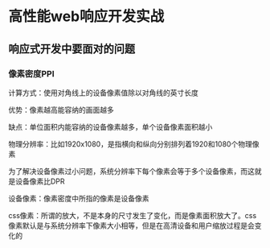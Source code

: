 # 高性能web响应开发实战

## 响应式开发中要面对的问题

### 像素密度PPI

计算方式：使用对角线上的设备像素值除以对角线的英寸长度

优势：像素越高能容纳的画面越多

缺点：单位面积内能容纳的设备像素越多，单个设备像素面积越小

物理分辨率：比如1920x1080，是指横向和纵向分别排列着1920和1080个物理像素

为了解决设备像素过小问题，系统分辨率下每个像素会等于多个设备像素，而这就是设备像素比DPR

设备像素：像素密度中所指的像素是设备像素

css像素：所谓的放大，不是本身的尺寸发生了变化，而是像素面积放大了。css像素默认是与系统分辨率下像素大小相等，但是在高清设备和用户缩放过程是会变化的
